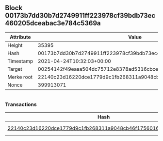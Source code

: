 ## Block 00173b7dd30b7d2749911ff223978cf39bdb73ec460205dceabac3e784c5369a

Attribute | Value
--- | ---
Height | 35395
Hash | 00173b7dd30b7d2749911ff223978cf39bdb73ec460205dceabac3e784c5369a
Timestamp | 2021-04-24T10:32:03+00:00
Target | 00254142f49eaaa504dc75712e8378ad5316cbcead634704b3734b6271167cc4
Merke root | 22140c23d16220dce1779d9c1fb268311a9048cb46f17560168001ecd2fbdb5a
Nonce | 399913071

```

```

### Transactions

Hash | Amount
--- | ---
[22140c23d16220dce1779d9c1fb268311a9048cb46f17560168001ecd2fbdb5a](22140c23d16220dce1779d9c1fb268311a9048cb46f17560168001ecd2fbdb5a.md) | 10.00000000 SKEPTI 
